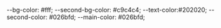  --bg-color: #fff;
    --second-bg-color: #c9c4c4;
    --text-color:#202020;
    --second-color: #026bfd;
    --main-color: #026bfd;